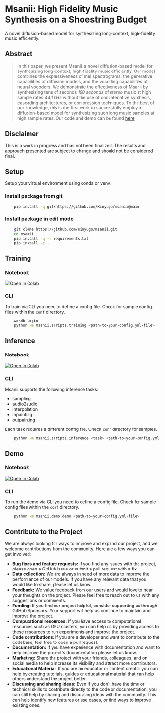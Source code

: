 # Msanii: High Fidelity Music Synthesis on a Shoestring Budget

A novel diffusion-based model for synthesizing long-context, high-fidelity music efficiently.

## Abstract

> In this paper, we present Msanii, a novel diffusion-based model for synthesizing long-context, high-fidelity music efficiently. Our model combines the expressiveness of mel spectrograms, the generative capabilities of diffusion models, and the vocoding capabilities of neural vocoders. We demonstrate the effectiveness of Msanii by synthesizing tens of seconds _190 seconds_ of _stereo_ music at high sample rates _44.1 kHz_ without the use of concatenative synthesis, cascading architectures, or compression techniques. To the best of our knowledge, this is the first work to successfully employ a diffusion-based model for synthesizing such long music samples at high sample rates. Our code and demo can be found [here](https://github.com/Kinyugo/msanii)

## Disclaimer

This is a work in progress and has not been finalized. The results and approach presented are subject to change and should not be considered final.

## Setup

Setup your virtual environment using conda or venv.

### Install package from git

```bash
    pip install -q git+https://github.com/Kinyugo/msanii@main
```

### Install package in edit mode

```bash
    git clone https://github.com/Kinyugo/msanii.git
    cd msanii
    pip install -q -r requirements.txt
    pip install -e .
```

## Training

### Notebook

<a target="_blank" href="https://colab.research.google.com/github/Kinyugo/msanii/blob/main/notebooks/msanii_training.ipynb">
  <img src="https://colab.research.google.com/assets/colab-badge.svg" alt="Open In Colab"/>
</a>

### CLI

To train via CLI you need to define a config file. Check for sample config files within the `conf` directory.

```bash
    wandb login
    python -m msanii.scripts.training <path-to-your-config.yml-file>
```

## Inference

### Notebook

<a target="_blank" href="https://colab.research.google.com/github/Kinyugo/msanii/blob/main/notebooks/msanii_inference.ipynb">
  <img src="https://colab.research.google.com/assets/colab-badge.svg" alt="Open In Colab"/>
</a>

### CLI

Msanii supports the following inference tasks:

- sampling
- audio2audio
- interpolation
- inpainting
- outpainting

Each task requires a different config file. Check `conf` directory for samples.

```bash
    python -m msanii.scripts.inference <task> <path-to-your-config.yml-file>
```

## Demo

### Notebook

<a target="_blank" href="https://colab.research.google.com/github/Kinyugo/msanii/blob/main/notebooks/msanii_demo.ipynb">
  <img src="https://colab.research.google.com/assets/colab-badge.svg" alt="Open In Colab"/>
</a>

### CLI

To run the demo via CLI you need to define a config file. Check for sample config files within the `conf` directory.

```bash
    python -m msanii.demo.demo <path-to-your-config.yml-file>
```

## Contribute to the Project

We are always looking for ways to improve and expand our project, and we welcome contributions from the community. Here are a few ways you can get involved:

- **Bug fixes and feature requests:** If you find any issues with the project, please open a GitHub issue or submit a pull request with a fix.
- **Data collection:** We are always in need of more data to improve the performance of our models. If you have any relevant data that you would like to share, please let us know.
- **Feedback:** We value feedback from our users and would love to hear your thoughts on the project. Please feel free to reach out to us with any suggestions or comments.
- **Funding:** If you find our project helpful, consider supporting us through GitHub Sponsors. Your support will help us continue to maintain and improve the project.
- **Computational resources:** If you have access to computational resources such as GPU clusters, you can help us by providing access to these resources to run experiments and improve the project.
- **Code contributions:** If you are a developer and want to contribute to the codebase, feel free to open a pull request.
- **Documentation:** If you have experience with documentation and want to help improve the project's documentation please let us know.
- **Marketing:** Share the project with your friends, colleagues, and on social media to help increase its visibility and attract more contributors.
- **Educational Material:** If you are an educator or content creator you can help by creating tutorials, guides or educational material that can help others understand the project better.
- **Discussing and sharing ideas:** Even if you don't have the time or technical skills to contribute directly to the code or documentation, you can still help by sharing and discussing ideas with the community. This can help identify new features or use cases, or find ways to improve existing ones.
